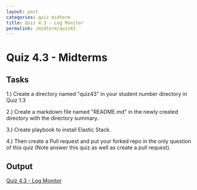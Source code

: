 ```yaml
---
layout: post
categories: quiz midterm
title: Quiz 4.3 - Log Monitor
permalink: /midterm/quiz43
---
```

# Quiz 4.3 - Midterms

## Tasks
1.) Create a directory named "quiz43" in your student number directory in Quiz 1.3

2.) Create a markdown file named "README.md" in the newly created directory with the directory summary.

3.) Create playbook to install Elastic Stack.

4.) Then create a Pull request and put your forked repo in the only question of this quiz (Note answer this quiz as well as create a pull request).


## Output
<p> <a href="https://github.com/jesmatienzo-tip/sysad2-12021/tree/quiz43"> Quiz 4.3 - Log Monitor </a> </p>

```

```




